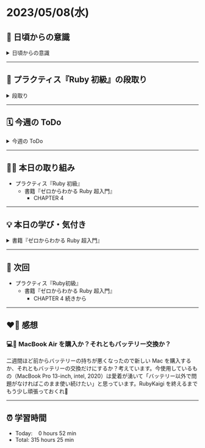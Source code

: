 # 2023/05/08(水)
## 🕺 日頃からの意識
<details><summary>日頃からの意識</summary>

- 成長スピードを早めよう。
- 自分の考えや気持ちを簡潔に言語化したり、相手にわかりやすく伝える話し方ができるようになろう。
- 心と身体の状態を把握しながら行動しよう。
- 腕立て・スクワット・腹筋・ストレッチを継続しよう。
- 説明文をよく読もう。ここでの「読む」は内容を認識・把握すること。
- 体調の回復に努めて、行動の範囲を元に戻そう。
- Git & GitHub とお友達になろう。
- RubyKaigi 当日まで Ruby についてできる限り学ぶこと。
- 「何を、どうするのか」という意識を常に持ちながらプラクティスに臨むこと。
</details>

---


## 📝 プラクティス『Ruby 初級』の段取り
<details><summary>段取り</summary>

- [x] 各参考ページを確認
   - [x] [ホワイの(感動的)Rubyガイド](http://www.aoky.net/articles/why_poignant_guide_to_ruby/chapter-1.html)
   - [x] [TryRuby](https://try.ruby-lang.org/)
   - [x] [ゼロからわかるRuby超入門の読み方](https://bootcamp.fjord.jp/pages/289)
   - [x] [学習を加速させるインデックス読書術](https://qiita.com/dkatsura/items/3364b293ed1451a66a8a)
   - [x] [Ruby の公式リファレンスが読めるようになる本](https://zenn.dev/jnchito/books/how-to-read-ruby-reference)
   - [x] [オブジェクト指向スクリプト言語 Ruby リファレンスマニュアル](https://docs.ruby-lang.org/ja/latest/doc/index.html)
   - [x] [【新人プログラマ応援】公式ドキュメントも読もう - Qiita](https://qiita.com/chooyan_eng/items/cd0d3174b77ff1e02c3f)
- [x] 動画講座
   - [x] [ゼロからわかるRuby超入門動画講座](https://bootcamp.fjord.jp/pages/374)
- [ ] 課題取り組み
   - [ ] ゼロからわかる Ruby 超入門の各章の練習問題
   - [ ] [TryRuby](https://try.ruby-lang.org/)
</details>

---


## 🗓️ 今週の ToDo
<details><summary>今週の ToDo</summary>

- [x] ~~各参考ページを確認~~
   - [x] ~~[ホワイの(感動的)Rubyガイド](http://www.aoky.net/articles/why_poignant_guide_to_ruby/chapter-1.html)~~
   - [x] ~~[TryRuby](https://try.ruby-lang.org/)~~
   - [x] ~~[ゼロからわかるRuby超入門の読み方](https://bootcamp.fjord.jp/pages/289)~~
   - [x] ~~[学習を加速させるインデックス読書術](https://qiita.com/dkatsura/items/3364b293ed1451a66a8a)~~
   - [x] ~~[Ruby の公式リファレンスが読めるようになる本](https://zenn.dev/jnchito/books/how-to-read-ruby-reference)~~
   - [x] ~~[オブジェクト指向スクリプト言語 Ruby リファレンスマニュアル](https://docs.ruby-lang.org/ja/latest/doc/index.html)~~
   - [x] ~~[【新人プログラマ応援】公式ドキュメントも読もう - Qiita](https://qiita.com/chooyan_eng/items/cd0d3174b77ff1e02c3f)~~
- [x] 動画講座
   - [x] [ゼロからわかるRuby超入門動画講座](https://bootcamp.fjord.jp/pages/374)
- [ ] 課題取り組み
   - [ ] ゼロからわかる Ruby 超入門の各章の練習問題
   - [ ] [TryRuby](https://try.ruby-lang.org/)
</details>

---


## ✍🏻 本日の取り組み
- プラクティス『Ruby 初級』
   - 書籍『ゼロからわかる Ruby 超入門』
      - CHAPTER 4

---


## 💡 本日の学び・気付き
<details><summary>書籍『ゼロからわかる Ruby 超入門』</summary>

## CHAPTER 4
### オブジェクトをまとめて扱う
- 配列：オブジェクトをまとめて扱う部品。数値や文字列と同じように、**配列自身もオブジェクト**である。
- 配列のクラスは**Array**（読み方は「アレイ」）。Array は配列という意味の英単語。
- 配列のことを**配列オブジェクト**、**Arrayオブジェクト**、あるいはそのまま**配列**と呼ぶ。
- 配列は`[`で始まり`]`で終わる。`[`と`]`の間にカンマ区切りで複数のオブジェクトを書くことができる。
- 配列の中身である個々のオブジェクトを**要素**と呼ぶ。例えば`["カフェラテ", "モカ", "コーヒー"]`は3つの要素 "カフェラテ" と "モカ" と "コーヒー" を持っている。
- 配列はさらに新しい要素を追加することもできるし、配列から要素を削除することもできる。
- 配列は種類の違うオブジェクトを1つの配列に入れることもできる。
```ruby
p ["カフェラテ", 400, 1.08] # 文字列オブジェクト、整数オブジェクト、小数オブジェクトが入った配列
p [300] # 要素が1つの配列
p [] # 要素が1つもないからの配列

```
- 配列を代入する変数名は複数名にすること。以下はその例。
```ruby
sugars = ["白砂糖", "黒糖", "角砂糖"]
coffee_beans = ["Brazil", "Kenya", "Nicaragua"]
even_numbers = [2, 4, 6] # even number：偶数
```
- `[ ]`は空の配列を意味している。
</details>

---


## 📍 次回
- プラクティス『Ruby初級』
   - 書籍『ゼロからわかる Ruby 超入門』
      - CHAPTER 4 続きから

---


## ❤️‍🔥 感想
### 💻🪫 MacBook Air を購入か？それともバッテリー交換か？
二週間ほど前からバッテリーの持ちが悪くなったので新しい Mac を購入するか、それともバッテリーの交換だけにするか？考えています。今使用しているもの（MacBook Pro 13-inch, intel, 2020）は愛着が湧いて「バッテリー以外で問題がなければこのまま使い続けたい」と思っています。RubyKaigi を終えるまでもう少し頑張っておくれ🥹

---


## ⏰ 学習時間
- Today:&nbsp;&nbsp;&nbsp; 0 hours 52 min
- Total: 315 hours 25 min
